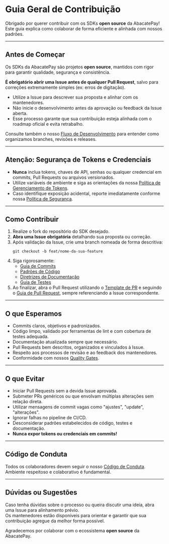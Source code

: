 
# Guia Geral de Contribuição

Obrigado por querer contribuir com os SDKs **open source** da AbacatePay!  
Este guia explica como colaborar de forma eficiente e alinhada com nossos padrões.

---

## Antes de Começar

Os SDKs da AbacatePay são projetos **open source**, mantidos com rigor para garantir qualidade, segurança e consistência.

**É obrigatório abrir uma Issue antes de qualquer Pull Request**, salvo para correções extremamente simples (ex: erros de digitação).

- Utilize a Issue para descrever sua proposta e alinhar com os mantenedores.
- Não inicie o desenvolvimento antes da aprovação ou feedback da Issue aberta.
- Esse processo garante que sua contribuição esteja alinhada com o roadmap oficial e evita retrabalho.

Consulte também o nosso [Fluxo de Desenvolvimento](/contributors/DEVELOPMENT_WORKFLOW.md) para entender como organizamos branches, revisões e releases.

---

## Atenção: Segurança de Tokens e Credenciais

- **Nunca** inclua tokens, chaves de API, senhas ou qualquer credencial em commits, Pull Requests ou arquivos versionados.
- Utilize variáveis de ambiente e siga as orientações da nossa [Política de Gerenciamento de Tokens](/policies/TOKEN_MANAGEMENT_POLICY.md).
- Caso identifique exposição acidental, reporte imediatamente conforme nossa [Política de Segurança](/policies/SECURITY_POLICY.md).

---

## Como Contribuir

1. Realize o fork do repositório do SDK desejado.
2. **Abra uma Issue obrigatória** detalhando sua proposta ou correção.
3. Após validação da Issue, crie uma branch nomeada de forma descritiva:
   ```
   git checkout -b feat/nome-da-sua-feature
   ```
4. Siga rigorosamente:
   - [Guia de Commits](/contributors/COMMIT_GUIDELINES.md)
   - [Padrões de Código](/contributors/CODING_STANDARDS.md)
   - [Diretrizes de Documentação](/templates/DOCUMENTATION_STRUCTURE.md)
   - [Guia de Testes](/contributors/TESTING_GUIDELINES.md)
5. Ao finalizar, abra o Pull Request utilizando o [Template de PR](/contributors/PULL_REQUEST_TEMPLATE.md) e seguindo o [Guia de Pull Request](/contributors/DEVELOPMENT_WORKFLOW.md), sempre referenciando a Issue correspondente.

---

## O que Esperamos

- Commits claros, objetivos e padronizados.
- Código limpo, validado por ferramentas de lint e com cobertura de testes adequada.
- Documentação atualizada sempre que necessário.
- Pull Requests bem descritos, organizados e vinculados à Issue.
- Respeito aos processos de revisão e ao feedback dos mantenedores.
- Conformidade com nossos [Quality Gates](/ci/QUALITY_GATES.md).

---

## O que Evitar

- Iniciar Pull Requests sem a devida Issue aprovada.
- Submeter PRs genéricos ou que envolvam múltiplas alterações sem relação direta.
- Utilizar mensagens de commit vagas como "ajustes", "update", "alterações".
- Ignorar falhas no pipeline de CI/CD.
- Desconsiderar padrões estabelecidos de código, testes e documentação.
-  **Nunca expor tokens ou credenciais em commits!**

---

## Código de Conduta

Todos os colaboradores devem seguir o nosso [Código de Conduta](/contributors/CODE_OF_CONDUCT.md).  
Ambiente respeitoso e colaborativo é fundamental.

---

## Dúvidas ou Sugestões

Caso tenha dúvidas sobre o processo ou queira discutir uma ideia, abra uma Issue para alinhamento prévio.  
Os mantenedores estão disponíveis para orientar e garantir que sua contribuição agregue da melhor forma possível.

Agradecemos por colaborar com o ecossistema **open source** da AbacatePay.
